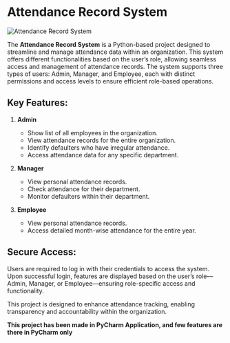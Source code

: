 # Attendance Record System

![Attendance Record System](https://github.com/user-attachments/assets/72cedc93-8952-47bd-9a9d-d5ba9cde45fc)

The **Attendance Record System** is a Python-based project designed to streamline and manage attendance data within an organization. This system offers different functionalities based on the user’s role, allowing seamless access and management of attendance records. The system supports three types of users: Admin, Manager, and Employee, each with distinct permissions and access levels to ensure efficient role-based operations.

## Key Features:

1. **Admin**
   - Show list of all employees in the organization.
   - View attendance records for the entire organization.
   - Identify defaulters who have irregular attendance.
   - Access attendance data for any specific department.

3. **Manager**  
   - View personal attendance records.
   - Check attendance for their department.
   - Monitor defaulters within their department.

4. **Employee**  
   - View personal attendance records.
   - Access detailed month-wise attendance for the entire year.

## Secure Access:
Users are required to log in with their credentials to access the system. Upon successful login, features are displayed based on the user’s role—Admin, Manager, or Employee—ensuring role-specific access and functionality.

This project is designed to enhance attendance tracking, enabling transparency and accountability within the organization.

**This project has been made in PyCharm Application, and few features are there in PyCharm only**
